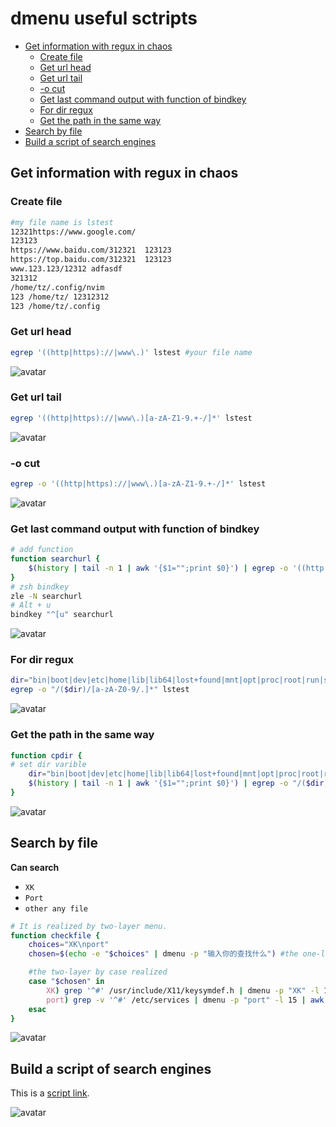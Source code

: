 # dmenu useful sctripts

<!-- vim-markdown-toc GFM -->

* [Get information with regux in chaos](#get-information-with-regux-in-chaos)
    * [Create file](#create-file)
    * [Get url head](#get-url-head)
    * [Get url tail](#get-url-tail)
    * [-o cut](#-o-cut)
    * [Get last command output with function of bindkey](#get-last-command-output-with-function-of-bindkey)
    * [For dir regux](#for-dir-regux)
    * [Get the path in the same way](#get-the-path-in-the-same-way)
* [Search by file](#search-by-file)
* [Build a script of search engines](#build-a-script-of-search-engines)

<!-- vim-markdown-toc -->
## Get information with regux in chaos
### Create file
```bash
#my file name is lstest
12321https://www.google.com/
123123
https://www.baidu.com/312321  123123
https://top.baidu.com/312321  123123
www.123.123/12312 adfasdf
321312
/home/tz/.config/nvim
123 /home/tz/ 12312312
123 /home/tz/.config
```
### Get url head
```bash
egrep '((http|https)://|www\.)' lstest #your file name
```
![avatar](/home/tz/md/Pictures/dmenu/1.png)

### Get url tail
```bash
egrep '((http|https)://|www\.)[a-zA-Z1-9.+-/]*' lstest
```
![avatar](/home/tz/md/Pictures/dmenu/2.png)

### -o cut
```bash
egrep -o '((http|https)://|www\.)[a-zA-Z1-9.+-/]*' lstest
```
![avatar](/home/tz/md/Pictures/dmenu/3.png)

### Get last command output with function of bindkey
```bash
# add function
function searchurl {
    $(history | tail -n 1 | awk '{$1="";print $0}') | egrep -o '((http|https)://|www\.)[a-zA-Z1-9.+-/]*' | dmenu -p "search url" -l 10 | xargs xdg-open &> /dev/null
}
# zsh bindkey
zle -N searchurl
# Alt + u
bindkey "^[u" searchurl
```

![avatar](/home/tz/md/Pictures/dmenu/4.gif)

### For dir regux
```bash
dir="bin|boot|dev|etc|home|lib|lib64|lost+found|mnt|opt|proc|root|run|sbin|srv|sys|tmp|usr|var"
egrep -o "/($dir)/[a-zA-Z0-9/.]*" lstest
```
![avatar](/home/tz/md/Pictures/dmenu/5.png)

### Get the path in the same way
```bash
function cpdir {
# set dir varible
    dir="bin|boot|dev|etc|home|lib|lib64|lost+found|mnt|opt|proc|root|run|sbin|srv|sys|tmp|usr|var"
    $(history | tail -n 1 | awk '{$1="";print $0}') | egrep -o "/($dir)/[a-zA-Z0-9/.]*" | dmenu -p "copy url" -l 10 | xclip -selection clipboard
}
```
![avatar](/home/tz/md/Pictures/dmenu/6.gif)

## Search by file
**Can search**
+ `XK`
+ `Port`
+ `other any file`
```bash
# It is realized by two-layer menu.
function checkfile {
    choices="XK\nport"
    chosen=$(echo -e "$choices" | dmenu -p "输入你的查找什么") #the one-layer

    #the two-layer by case realized
    case "$chosen" in
        XK) grep '^#' /usr/include/X11/keysymdef.h | dmenu -p "XK" -l 15 | awk '{ print $2 }' | xclip -selection clipboard ;;
        port) grep -v '^#' /etc/services | dmenu -p "port" -l 15 | awk '{ print $1 }' | xclip -selection clipboard;;
    esac
}
```
![avatar](/home/tz/md/Pictures/dmenu/7.gif)

## Build a script of search engines
This is a [script link](https://github.com/ztoiax/userfulscripts/blob/master/dmenu-search.sh
 "With a Title").

![avatar](/home/tz/md/Pictures/dmenu/8.gif)
